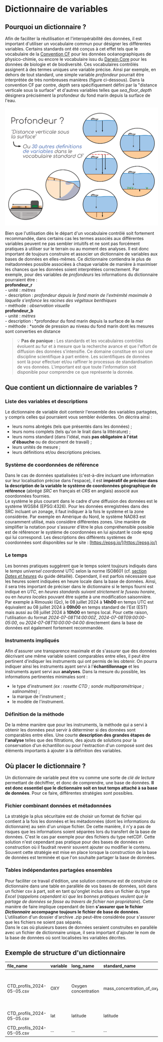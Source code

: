 # Dictionnaire de variables

## Pourquoi un dictionnaire ?

Afin de faciliter la réutilisation et l'interopérabilité des données, il est important d'utiliser un vocabulaire commun pour désigner les différentes variables. Certains standards ont été conçus à cet effet tels que le vocabulaire de la [Convention CF](https://cfconventions.org/) pour les données océanographiques de physico-chimie, ou encore le vocabulaire issu du [Darwin Core](https://dwc.tdwg.org/list/) pour les données de biologie et de biodiversité. Ces vocabulaires contrôlés assignent à des termes uniques une variable précise. Ainsi par exemple, en dehors de tout standard, une simple variable _profondeur_ pourrait être interprétée de très nombreuses manières (figure ci-dessous). Dans la convention CF par contre, _depth_ sera spécifiquement défini par la "distance verticale sous la surface" et d'autres variables telles que *sea_floor_depth* désignera précisément la profondeur du fond marin depuis la surface de l'eau. 

![Exemple de profondeur](../assets/images/profondeur_standard.png)

Bien que l'utilisation dès le départ d'un vocabulaire contrôlé soit fortement recommandée, dans certains cas les termes associés aux différentes variables peuvent ne pas sembler intuitifs et ne sont pas forcément pratiques à utiliser sur le terrain ou au moment des analyses. Il est donc important de toujours construire et associer un dictionnaire de variables aux bases de données en elles-mêmes. Ce dictionnaire contiendra le plus de métadonnées possible associées à chaque variable de manière à maximiser les chances que les données soient interprétées correctement. Par exemple, pour des variables de *profondeurs* les informations du dictionnaire pourraient être :  
**profondeur_r**  
    - unité : *mètres*  
    - description : *profondeur depuis le fond marin de l'extrémité maximale à laquelle s'enfonce les racines des végétaux benthiques*  
    - méthode : *observation visuelle*  
**profondeur_b**  
    - unité : *mètres*  
    - description : *profondeur du fond marin depuis la surface de la *mer*  
    - méthode : *sonde de pression au niveau du fond marin dont les mesures sont converties en distance  

> 💡 **Pas de panique :**  Les standards et les vocabulaires contrôlés évoluent au fur et à mesure que la recherche avance et que l'effort de diffusion des données s'intensifie. Ce domaine constitue en soi une discipline scientifique à part entière. Les scientifiques de données sont là pour effectuer et/ou raffiner le processus de standardisation de vos données. L'important est que toute l'information soit disponible pour comprendre ce que représente la donnée.  

## Que contient un dictionnaire de variables ?

### Liste des variables et descriptions
Le dictionnaire de variable doit contenir l'ensemble des variables partagées, y compris celles qui pourraient vous sembler évidentes. On décrira ainsi :  

- leurs noms abrégés (tels que présentés dans les données) ;  
- leurs noms complets (tels qu'on le lirait dans la littérature) ;  
- leurs noms standard (dans l'idéal, mais **pas obligatoire à l'état d'ébauche** ou de document de travail) ;  
- leurs unités de mesure ;  
- leurs définitions et/ou descriptions précises.  

### Système de coordonnées de référence
Dans le cas de données spatialisées (c'est-à-dire incluant une information sur leur localisation précise dans l'espace), il est **impératif de préciser dans la description de la variable le système de coordonnées géographique de référence** (abrégé *SRC* en français et *CRS* en anglais) associé aux coordonnées fournies.  
Le système le plus courant dans le cadre d'une diffusion des données est le système WGS84 (EPSG:4326). Pour les données enregistrées dans des SRC incluant un zonage, il faut indiquer à la fois le système et la zone considérée. Par exemple en Amérique du Nord, le système NAD83 est couramment utilisé, mais considère différentes zones. Une manière de simplifier la notation pour s'assurer d'être le plus compréhensible possible est de référencer le système de coordonnées en lui ajoutant le code epsg qui lui correspond. Les descriptions des différents systèmes de coordonnées sont disponibles sur le site : [https://epsg.io/](https://epsg.io/)  

### Le temps  
Les bonnes pratiques suggèrent que le temps soient toujours indiqués dans le *temps universel coordonné* UTC selon la norme ISO8601 (cf. [section *Dates et heures*](http://10.0.2.5:8880/guide/recommendations/#21-dates-et-heures) du guide détaillé). Cependant, il est parfois nécessaire que les heures soient indiquées en heure locale dans la base de données. Ainsi, il sera très important de préciser dans le dictionnaire si le temps fourni est indiqué en *UTC*, en *heures standards suivant strictement le fuseau horaire*, ou en *heures locales* pouvant être sujette à une modification saisonnière. 
Par exemple à Rimouski (Qc), le 08 juillet 2024 à **14h00** en temps UTC est équivalent au 08 juillet 2024 à **09h00** en temps standard de l'Est (EST) mais aussi au 08 juillet 2024 à **10h00** en temps local. Pour cette raison, l'utilisation du format *2024-07-08T14:00:00Z*, *2024-07-08T09:00:00-05:00*, ou *2024-07-08T10:00:00-04:00* directement dans la base de données est également fortement recommandée.  

### Instruments impliqués
Afin d'assurer une transparence maximale et de s'assurer que des données décrivant une même variable soient comparables entre elles, il peut être pertinent d'indiquer les instruments qui ont permis de les obtenir. On pourra indiquer ainsi les instruments ayant servi à l'**échantillonnage** et les instruments ayant servi aux **analyses**. Dans la mesure du possible, les informations pertinentes minimales sont :  

- le type d'instrument *(ex : rosette CTD ; sonde multiparamétrique ; salinomètre)* ;  
- la marque de l'instrument ;  
- le modèle de l'instrument.  

### Définition de la méthode
De la même manière que pour les instruments, la méthode qui a servi à obtenir les données peut servir à déterminer si des données sont comparables entre elles. Une courte **description des grandes étapes de l'analyse** telles que des filtrations, des ajouts de solutions pour la conservation d'un échantillon ou pour l'extraction d'un composé sont des éléments importants à ajouter à la définition des variables.  

## Où placer le dictionnaire ?
Un dictionnaire de variable peut être vu comme une sorte de *clé de lecture* permettant de déchiffrer, et donc de comprendre, une base de données. **Il est donc essentiel que le dictionnaire soit en tout temps attaché à sa base de données**. Pour ce faire, différentes stratégies sont possibles.  

### Fichier combinant données et métadonnées  
La stratégie la plus sécuritaire est de choisir un format de fichier qui contient à la fois les données et les métadonnées (dont les informations du dictionnaire) au sein d'un unique fichier. De cette manière, il n'y a pas de risques que les informations soient séparées lors du transfert de la base de données. C'est le cas par exemple pour des fichiers du type netCDF. Cette solution n'est cependant pas pratique pour des bases de données en construction où il faudrait revenir souvent ajouter ou modifier le contenu.  
Souvent cette stratégie est mise en place lorsque la construction de la base de données est terminée et que l'on souhaite partager la base de données. 

### Tables indépendantes partagées ensembles
Pour faciliter ce travail d'édition, une solution commune est de construire ce dictionnaire dans une table en parallèle de vos bases de données, soit dans un fichier csv à part, soit en tant qu'onglet inclus dans un fichier du type *Excel* (*rappelons cependant ici que les bonnes pratiques veulent que le partage de données se fasse au travers de fichier non propriétaire*). Cette manière de faire implique cependant de bien **s'assurer que le fichier *Dictionnaire* accompagne toujours le fichier de base de données**. L'utilisation d'un dossier d'archive *.zip* peut-être considérée pour s'assurer que les fichiers ne soient pas séparés.  
Dans le cas où plusieurs bases de données seraient construites en parallèle avec un fichier de dictionnaire unique, il sera important d'ajouter le nom de la base de données où sont localisées les variables décrites.  

## Exemple de structure d'un dictionnaire

| file_name | variable  | long_name | standard_name | unit | description | instruments | methode |
| :-------- | :-------- | :-------- | :------------ | :--- | :---------- | :---------- | :------ |
| CTD_profils_2024-05-05.csv | OXY | Oxygen concentration | mass_concentration_of_oxygen_in_sea_water | mg m-3 | Oxygen concentration in the water colomn | Oxygen probe on CTD - SeaBird - SBE43 | Direct measurments with post-calibration against laboratory analysis |
| CTD_profils_2024-05-05.csv | lat | latitude | latitude | degrees_north | WGS84 - epsg:4326; 5m precision | GPS - BRAND - MODEL | On the boat at the start of each profil |
| CTD_profils_2024-05-05.csv | ... | ... | ... | ... | ... | ... | ... |    
